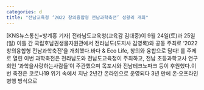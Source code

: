 ```yaml
---
categories: d
title: "전남교육청 ‘2022 창의융합형 전남과학축전’ 성황리 개최"
---
```

[KNS뉴스통신=방계홍 기자] 전라남도교육청(교육감 김대중)이 9월 24일(토)과 25일(일) 이틀 간 국립호남권생물자원관에서 전라남도(도지사 김영록)와 공동 주최로 ‘2022 창의융합형 전남과학축전’을 개최했다.바다 & Eco Life, 창의와 융합으로 담다! 를 주제로 열린 이번 과학축전은 전라남도와 전남도교육청이 주최하고, 전남 초등과학교사 연구회인 ‘과학을사랑하는사람들’이 주관했으며 목포시와 전남테크노파크 등이 후원했다.이번 축전은 코로나19 위기 속에서 지난 2년간 온라인으로 운영되다 3년 만에 온·오프라인 병행 방식으로